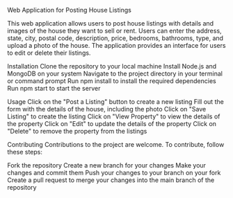 Web Application for Posting House Listings

This web application allows users to post house listings with details and images of the house they want to sell or rent. Users can enter the address, state, city, postal code, description, price, bedrooms, bathrooms, type, and upload a photo of the house. The application provides an interface for users to edit or delete their listings.

Installation
Clone the repository to your local machine
Install Node.js and MongoDB on your system
Navigate to the project directory in your terminal or command prompt
Run npm install to install the required dependencies
Run npm start to start the server

Usage
Click on the "Post a Listing" button to create a new listing
Fill out the form with the details of the house, including the photo
Click on "Save Listing" to create the listing
Click on "View Property" to view the details of the property
Click on "Edit" to update the details of the property
Click on "Delete" to remove the property from the listings

Contributing
Contributions to the project are welcome. To contribute, follow these steps:

Fork the repository
Create a new branch for your changes
Make your changes and commit them
Push your changes to your branch on your fork
Create a pull request to merge your changes into the main branch of the repository
